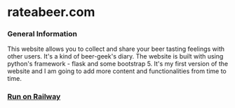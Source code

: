 # rateabeer.com
### General Information
This website allows you to collect and share your beer tasting feelings with other users. It's a kind of beer-geek's diary. The website is built with using python's framework - flask and some bootstrap 5. It's my first version of the website and I am going to add more content and functionalities from time to time.

### [Run on Railway](https://rateabeer-website-production.up.railway.app/) 
